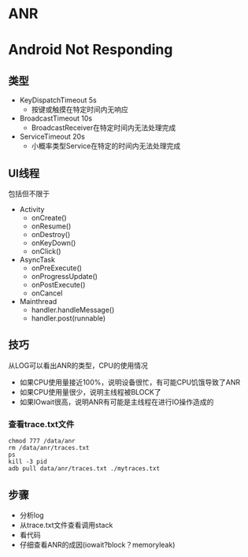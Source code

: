 # ANR #
# Android Not Responding #
## 类型 ##
- KeyDispatchTimeout  5s
    - 按键或触摸在特定时间内无响应
- BroadcastTimeout   10s
    - BroadcastReceiver在特定时间内无法处理完成
- ServiceTimeout   20s
    - 小概率类型Service在特定的时间内无法处理完成

## UI线程 ##

包括但不限于
- Activity
    - onCreate()
    - onResume()
    - onDestroy()
    - onKeyDown()
    - onClick()
- AsyncTask
    - onPreExecute()
    - onProgressUpdate()
    - onPostExecute()
    - onCancel
- Mainthread
    - handler.handleMessage()
    - handler.post(runnable)

## 技巧 ##
从LOG可以看出ANR的类型，CPU的使用情况


- 如果CPU使用量接近100%，说明设备很忙，有可能CPU饥饿导致了ANR
- 如果CPU使用量很少，说明主线程被BLOCK了
- 如果IOwait很高，说明ANR有可能是主线程在进行IO操作造成的

### 查看trace.txt文件 ###

    chmod 777 /data/anr
    rm /data/anr/traces.txt
    ps
    kill -3 pid
    adb pull data/anr/traces.txt ./mytraces.txt

## 步骤 ##
- 分析log
- 从trace.txt文件查看调用stack
- 看代码
- 仔细查看ANR的成因(iowait?block？memoryleak)